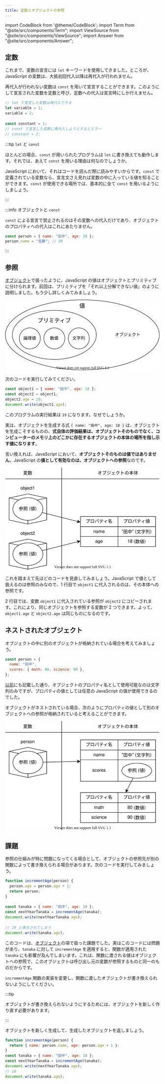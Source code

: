 ```yaml
---
title: 定数とオブジェクトの参照
---
```


import CodeBlock from '@theme/CodeBlock';
import Term from "@site/src/components/Term";
import ViewSource from "@site/src/components/ViewSource";
import Answer from "@site/src/components/Answer";

## 定数

これまで、変数の宣言には `let` キーワードを使用してきました。ところが、JavaScript の変数は、大抵初回代入以降は再代入が行われません。

再代入が行われない変数は `const` を用いて宣言することができます。このようにして宣言された変数を定数と呼び、定数への代入は宣言時にしか行えません。

```javascript
// let で宣言した変数は再代入できる
let variable = 1;
variable = 2;

const constant = 1;
// const で宣言した変数に再代入しようとするとエラー
// constant = 2;
```

:::tip `let` と `const`

ほとんどの場合、`const` が用いられたプログラムは `let` に書き換えても動作します。それでは、あえて `const` を用いる理由は何なのでしょうか。

JavaScript において、それはコードを読んだ際に読みやすいからです。`const` で定義されている変数なら、宣言文さえ見れば変数の中に入っている値を知ることができます。`const` が使用できる場所では、基本的に全て `const` を用いるようにしましょう。

:::

:::info オブジェクトと `const`

`const` による宣言で禁止されるのはその変数への代入だけであり、オブジェクトのプロパティへの代入はこれにあたりません。

```javascript
const person = { name: "田中", age: 18 };
person.name = "佐藤"; // OK
```

:::

## 参照

[オブジェクト](../../1-trial-session/10-object/index.md)で扱ったように、JavaScript の値はオブジェクトとプリミティブに分けられます。前回は、プリミティブを「それ以上分解できない値」のように説明しました。もう少し詳しくみてみましょう。

![オブジェクトとプリミティブ](../../1-trial-session/10-object/value-types-with-object.drawio.svg)

次のコードを実行してみてください。

```javascript
const object1 = { name: "田中", age: 18 };
const object2 = object1;
object2.age = 19;
document.write(object1.age);
```

<ViewSource url={import.meta.url} path="_samples/reference" />

このプログラムの実行結果は `19` になります。なぜでしょうか。

実は、オブジェクトを生成する式 `{ name: "田中", age: 18 }` は、オブジェクトを生成こそするものの、**式自体の評価結果は、オブジェクトそのものでなく、コンピューターのメモリ上のどこかに存在するオブジェクトの本体の場所を指し示す値になります**。

言い換えれば、JavaScript において、**オブジェクトそのものは値ではありません**。JavaScript の**値として有効なのは、オブジェクトへの参照**なのです。

![参照](./reference.drawio.svg)

これを踏まえて先ほどのコードを見直してみましょう。JavaScript で値として扱えるのは参照のみなので、1 行目で `object1` に代入されるのは、その本体への参照です。

2 行目では、変数 `object1` に代入されている参照が `object2` にコピーされます。これにより、同じオブジェクトを参照する変数が 2 つできます。よって、`object1.age` と `object2.age` は同じものになるのです。

## ネストされたオブジェクト

オブジェクトの中に別のオブジェクトが格納されている場合を考えてみましょう。

```javascript
const person = {
  name: "田中",
  scores: { math: 80, science: 90 },
};
```

[以前](../../1-trial-session/10-object/index.md)にも記載した通り、オブジェクトのプロパティ名として使用可能なのは文字列のみですが、プロパティの値としては任意の JavaScript の値が使用できるのでした。

オブジェクトがネストされている場合、次のようにプロパティの値として別のオブジェクトへの参照が格納されていると考えることができます。

![ネストされた参照](./nested-reference.drawio.svg)

## 課題

参照の仕組みが特に問題になってくる場合として、オブジェクトの参照先が別の関数によって書き換えられる場合があります。次のコードを実行してみましょう。

```javascript
function incrementAge(person) {
  person.age = person.age + 1;
  return person;
}

const tanaka = { name: "田中", age: 18 };
const nextYearTanaka = incrementAge(tanaka);
document.write(nextYearTanaka.age);

// 19 と表示されてしまう
document.write(tanaka.age);
```

<ViewSource url={import.meta.url} path="_samples/object-mutated-by-function" />

このコードは、[オブジェクト](../../1-trial-session/10-object/index.md)の項で扱った課題でした。実はこのコードには問題があり、`tanaka` に対して `incrementAge` を適用すると、関数が適用された `tanaka` にも影響が及んでしまいます。これは、関数に渡される値はオブジェクトへの参照で、このオブジェクトは呼び出し元の変数が参照するものと同一のものだからです。

`incrementAge` 関数の実装を変更し、関数に渡したオブジェクトが書き換えられないようにしてください。

:::tip

オブジェクトが書き換えられないようにするためには、オブジェクトを新しく作り直す必要があります。

:::

<Answer>

オブジェクトを新しく生成して、生成したオブジェクトを返しましょう。

```javascript
function incrementAge(person) {
  return { name: person.name, age: person.age + 1 };
}
const tanaka = { name: "田中", age: 18 };
const nextYearTanaka = incrementAge(tanaka);
document.write(nextYearTanaka.age);
// 18
document.write(tanaka.age);
```

<ViewSource url={import.meta.url} path="_samples/answer" />

</Answer>
